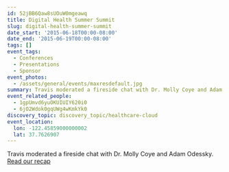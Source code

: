 ```yaml
---
id: 52jBB6Qaw8sUOuW0mgeawq
title: Digital Health Summer Summit
slug: digital-health-summer-summit
date_start: '2015-06-18T00:00-08:00'
date_end: '2015-06-19T00:00-08:00'
tags: []
event_tags:
  - Conferences
  - Presentations
  - Sponsor
event_photos:
  - /assets/general/events/maxresdefault.jpg
summary: Travis moderated a fireside chat with Dr. Molly Coye and Adam Odessky.
event_related_people:
  - 1gpUmvd6yuOKUIUIY620i0
  - 6jO2Wdok0gqUWg4wKmkYk0
discovery_topic: discovery_topic/healthcare-cloud
event_location:
  lon: -122.45859000000002
  lat: 37.7626907
---
```

Travis moderated a fireside chat with Dr. Molly Coye and Adam Odessky. [Read our recap](/blog/digital-health-summer-summit-hits-peak-of-healthcare-innovation)
  